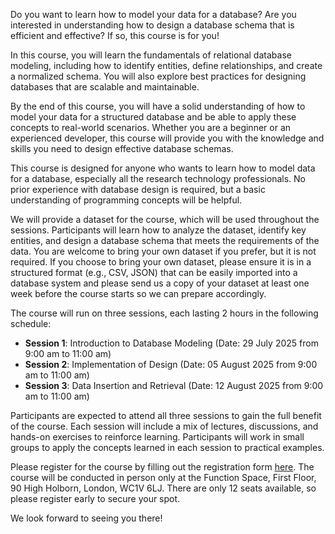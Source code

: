 Do you want to learn how to model your data for a database? Are you interested in understanding how to design a database schema that is efficient and effective? If so, this course is for you!

In this course, you will learn the fundamentals of relational database modeling, including how to identify entities, define relationships, and create a normalized schema. You will also explore best practices for designing databases that are scalable and maintainable.

By the end of this course, you will have a solid understanding of how to model your data for a structured database and be able to apply these concepts to real-world scenarios. Whether you are a beginner or an experienced developer, this course will provide you with the knowledge and skills you need to design effective database schemas.

This course is designed for anyone who wants to learn how to model data for a database, especially all the research technology professionals. No prior experience with database design is required, but a basic understanding of programming concepts will be helpful.

We will provide a dataset for the course, which will be used throughout the sessions. Participants will learn how to analyze the dataset, identify key entities, and design a database schema that meets the requirements of the data. You are welcome to bring your own dataset if you prefer, but it is not required. If you choose to bring your own dataset, please ensure it is in a structured format (e.g., CSV, JSON) that can be easily imported into a database system and please send us a copy of your dataset at least one week before the course starts so we can prepare accordingly.

The course will run on three sessions, each lasting 2 hours in the following schedule:
- **Session 1**: Introduction to Database Modeling (Date: 29 July 2025 from 9:00 am to 11:00 am)
- **Session 2**: Implementation of Design (Date: 05 August 2025 from 9:00 am to 11:00 am)
- **Session 3**: Data Insertion and Retrieval (Date: 12 August 2025 from 9:00 am to 11:00 am)

Participants are expected to attend all three sessions to gain the full benefit of the course. Each session will include a mix of lectures, discussions, and hands-on exercises to reinforce learning. Participants will work in small groups to apply the concepts learned in each session to practical examples.

Please register for the course by filling out the registration form [here](https://example.com/registration-form). The course will be conducted in person only at the Function Space, First Floor, 90 High Holborn, London, WC1V 6LJ. There are only 12 seats available, so please register early to secure your spot.

We look forward to seeing you there!
